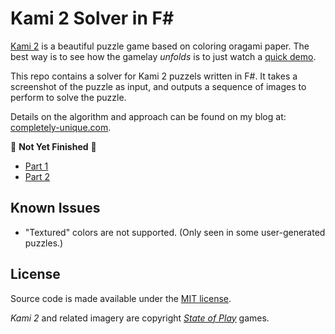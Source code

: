 # Kami 2 Solver in F#

[Kami 2](http://www.stateofplaygames.com/kami2/) is a beautiful puzzle game
based on coloring oragami paper. The best way is to see how the gamelay
_unfolds_ is to just watch a [quick demo](https://youtu.be/I0S9rnqa5tQ?t=2m23s).

This repo contains a solver for Kami 2 puzzels written in F#. It takes a
screenshot of the puzzle as input, and outputs a sequence of images to
perform to solve the puzzle.

Details on the algorithm and approach can be found on my blog at:
[completely-unique.com](http://completely-unique.com).

:construction: **Not Yet Finished** :construction:

- [Part 1](http://completely-unique.com/posts/kami2-solver-part-1)
- [Part 2](http://completely-unique.com/posts/kami2-solver-part-2)

## Known Issues

- "Textured" colors are not supported. (Only seen in some user-generated
  puzzles.)

## License

Source code is made available under the [MIT license](LICENSE).

_Kami 2_ and related imagery are copyright [_State of Play_](http://www.stateofplaygames.com) games.
